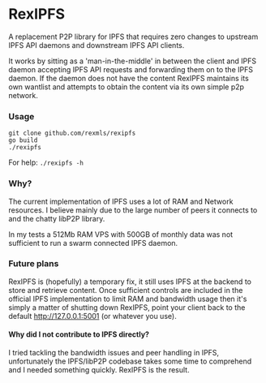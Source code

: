 RexIPFS
=======

A replacement P2P library for IPFS that requires zero changes to upstream IPFS API daemons and downstream IPFS API clients.

It works by sitting as a 'man-in-the-middle' in between the client and IPFS daemon accepting IPFS API requests and forwarding them on to the IPFS daemon.  If the daemon does not have the content RexIPFS maintains its own wantlist and attempts to obtain the content via its own simple p2p network.

### Usage
```
git clone github.com/rexmls/rexipfs
go build
./rexipfs
```

For help: `./rexipfs -h`

### Why?
The current implementation of IPFS uses a lot of RAM and Network resources. I believe mainly due to the large number of peers it connects to and the chatty libP2P library.

In my tests a 512Mb RAM VPS with 500GB of monthly data was not sufficient to run a swarm connected IPFS daemon.

### Future plans
RexIPFS is (hopefully) a temporary fix, it still uses IPFS at the backend to store and retrieve content.  Once sufficient controls are included in the official IPFS implementation to limit RAM and bandwidth usage then it's simply a matter of shutting down RexIPFS, point your client back to the default http://127.0.0.1:5001 (or whatever you use).

#### Why did I not contribute to IPFS directly?
I tried tackling the bandwidth issues and peer handling in IPFS, unfortunately the IPFS/libP2P codebase takes some time to comprehend and I needed something quickly. RexIPFS is the result.